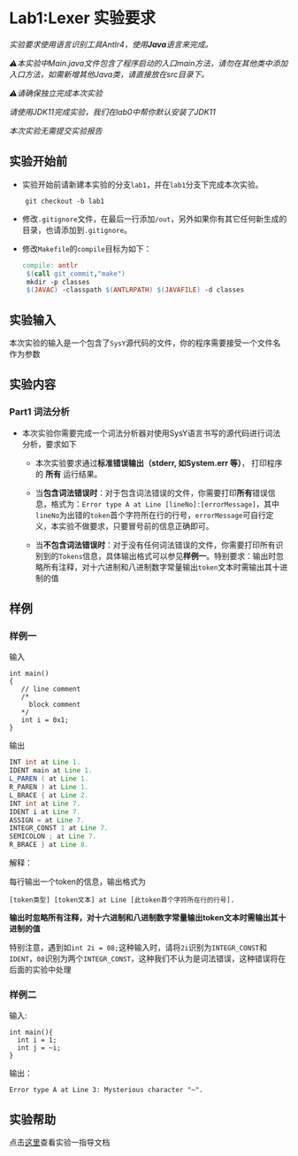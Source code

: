 # Lab1:Lexer 实验要求

*实验要求使用语言识别工具Antlr4，使用**Java**语言来完成。*

*⚠️本实验中Main.java文件包含了程序启动的入口main方法，请勿在其他类中添加入口方法，如需新增其他Java类，请直接放在src目录下。*

*⚠️请确保独立完成本次实验*

*请使用JDK11完成实验，我们在lab0中帮你默认安装了JDK11*

*本次实验无需提交实验报告*

## 实验开始前

- 实验开始前请新建本实验的分支`lab1`，并在`lab1`分支下完成本次实验。
```
    git checkout -b lab1
```
- 修改`.gitignore`文件，在最后一行添加`/out`，另外如果你有其它任何新生成的目录，也请添加到`.gitignore`。

- 修改`Makefile`的`compile`目标为如下：

   ```makefile
   compile: antlr
   	$(call git_commit,"make")
   	mkdir -p classes
   	$(JAVAC) -classpath $(ANTLRPATH) $(JAVAFILE) -d classes
   ```

## 实验输入

本次实验的输入是一个包含了`SysY`源代码的文件，你的程序需要接受一个文件名作为参数

## 实验内容

### Part1 词法分析
- 本次实验你需要完成一个词法分析器对使用SysY语言书写的源代码进行词法分析，要求如下
    - 本次实验要求通过**标准错误输出（stderr, 如System.err 等）**， 打印程序的 **所有** 运行结果。

    - 当**包含词法错误时**：对于包含词法错误的文件，你需要打印**所有**错误信息，格式为：`Error type A at Line [lineNo]:[errorMessage]`，其中`lineNo`为出错的`token`首个字符所在行的行号，`errorMessage`可自行定义，本实验不做要求，只要冒号前的信息正确即可。

    - 当**不包含词法错误时**：对于没有任何词法错误的文件，你需要打印所有识别到的`Tokens`信息，具体输出格式可以参见**样例一**。特别要求：输出时忽略所有注释，对十六进制和八进制数字常量输出`token`文本时需输出其十进制的值  

## 样例

### 样例一

输入

```SysY
int main() 
{
   // line comment
   /* 
     block comment
   */
   int i = 0x1;
}
```

输出

```java
INT int at Line 1.
IDENT main at Line 1.
L_PAREN ( at Line 1.
R_PAREN ) at Line 1.
L_BRACE { at Line 2.
INT int at Line 7.
IDENT i at Line 7.
ASSIGN = at Line 7.
INTEGR_CONST 1 at Line 7.
SEMICOLON ; at Line 7.
R_BRACE } at Line 8.
```

解释：

每行输出一个token的信息，输出格式为 

```
[token类型] [token文本] at Line [此token首个字符所在行的行号].
```

**输出时忽略所有注释，对十六进制和八进制数字常量输出token文本时需输出其十进制的值**

特别注意，遇到如`int 2i = 08;`这种输入时，请将`2i`识别为`INTEGR_CONST`和`IDENT`，`08`识别为两个`INTEGR_CONST`，这种我们不认为是词法错误，这种错误将在后面的实验中处理 

### 样例二

输入:

```SysY
int main(){
  int i = 1;
  int j = ~i;
}
```

输出：

```
Error type A at Line 3: Mysterious character "~".
```

## 实验帮助

点击[这里](2023/lab1-lexer/help.md)查看实验一指导文档

